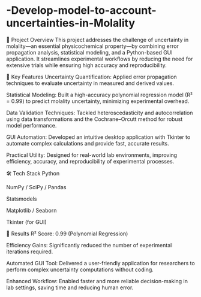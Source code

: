 # -Develop-model-to-account-uncertainties-in-Molality
📌 Project Overview
This project addresses the challenge of uncertainty in molality—an essential physicochemical property—by combining error propagation analysis, statistical modeling, and a Python-based GUI application. It streamlines experimental workflows by reducing the need for extensive trials while ensuring high accuracy and reproducibility.

🎯 Key Features
Uncertainty Quantification: Applied error propagation techniques to evaluate uncertainty in measured and derived values.

Statistical Modeling: Built a high-accuracy polynomial regression model (R² = 0.99) to predict molality uncertainty, minimizing experimental overhead.

Data Validation Techniques: Tackled heteroscedasticity and autocorrelation using data transformations and the Cochrane–Orcutt method for robust model performance.

GUI Automation: Developed an intuitive desktop application with Tkinter to automate complex calculations and provide fast, accurate results.

Practical Utility: Designed for real-world lab environments, improving efficiency, accuracy, and reproducibility of experimental processes.

🛠️ Tech Stack
Python

NumPy / SciPy / Pandas

Statsmodels

Matplotlib / Seaborn

Tkinter (for GUI)

🚀 Results
R² Score: 0.99 (Polynomial Regression)

Efficiency Gains: Significantly reduced the number of experimental iterations required.

Automated GUI Tool: Delivered a user-friendly application for researchers to perform complex uncertainty computations without coding.

Enhanced Workflow: Enabled faster and more reliable decision-making in lab settings, saving time and reducing human error.
